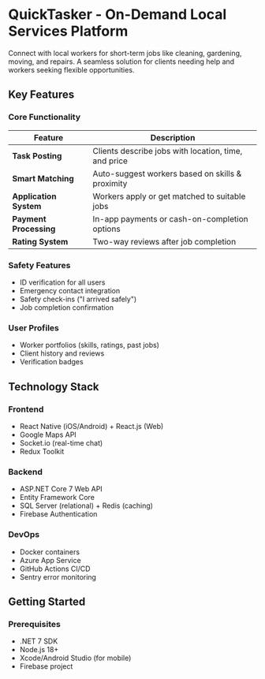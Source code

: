 # QuickTasker - On-Demand Local Services Platform

Connect with local workers for short-term jobs like cleaning, gardening, moving, and repairs. A seamless solution for clients needing help and workers seeking flexible opportunities.

## Key Features

### **Core Functionality**
| Feature | Description |
|---------|-------------|
| **Task Posting** | Clients describe jobs with location, time, and price |
| **Smart Matching** | Auto-suggest workers based on skills & proximity |
| **Application System** | Workers apply or get matched to suitable jobs |
| **Payment Processing** | In-app payments or cash-on-completion options |
| **Rating System** | Two-way reviews after job completion |

### **Safety Features**
- ID verification for all users
- Emergency contact integration
- Safety check-ins ("I arrived safely")
- Job completion confirmation

### **User Profiles**
- Worker portfolios (skills, ratings, past jobs)
- Client history and reviews
- Verification badges

## Technology Stack

### **Frontend**
- React Native (iOS/Android) + React.js (Web)
- Google Maps API
- Socket.io (real-time chat)
- Redux Toolkit

### **Backend**
- ASP.NET Core 7 Web API
- Entity Framework Core
- SQL Server (relational) + Redis (caching)
- Firebase Authentication

### **DevOps**
- Docker containers
- Azure App Service
- GitHub Actions CI/CD
- Sentry error monitoring

## Getting Started

### Prerequisites
- .NET 7 SDK
- Node.js 18+
- Xcode/Android Studio (for mobile)
- Firebase project
